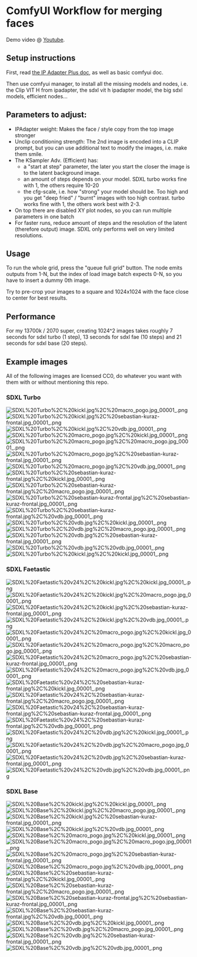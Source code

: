 # ComfyUI Workflow for merging faces

Demo video @ [Youtube](https://youtu.be/5XiuXD9c-Hw).

## Setup instructions

First, read [the IP Adapter Plus doc](https://github.com/cubiq/ComfyUI_IPAdapter_plus), as well as basic comfyui doc.

Then use comfyui manager, to install all the missing models and nodes, i.e. the Clip VIT H from ipadapter, the sdxl vit h ipadapter model, the big sdxl models, efficient nodes...

## Parameters to adjust: 
* IPAdapter weight: Makes the face / style copy from the top image stronger
* Unclip conditioning strength: The 2nd image is encoded into a CLIP prompt, but you can use additional text to modify the images, i.e. make them smile.
* The KSampler Adv. (Efficient) has:
  * a "start at step" parameter, the later you start the closer the image is to the latent background image.
  * an amount of steps depends on your model. SDXL turbo works fine with 1, the others require 10-20
  * the cfg-scale, i.e. how "strong" your model should be. Too high and you get "deep fried" / "burnt" images with too high contrast. turbo works fine with 1, the others work best with 2-3.
* On top there are disabled XY plot nodes, so you can run multiple parameters in one batch
* For faster runs, reduce amount of steps and the resolution of the latent (therefore output) image. SDXL only performs well on very limited resolutions.

## Usage
To run the whole grid, press the "queue full grid" button. The node emits outputs from 1-N, but the index of load image batch expects 0-N, so you have to insert a dummy 0th image.

Try to pre-crop your images to a square and 1024x1024 with the face close to center for best results.

## Performance

For my 13700k / 2070 super, creating 1024^2 images takes roughly 7 seconds for sdxl turbo (1 step), 13 seconds for sdxl fae (10 steps) and 21 seconds for sdxl base (20 steps).

## Example images

All of the following images are licensed CC0, do whatever you want with them with or without mentioning this repo. 

### SDXL Turbo

![SDXL%20Turbo%2C%20kickl.jpg%2C%20macro_pogo.jpg_00001_.png](SDXL%20Turbo%2C%20kickl.jpg%2C%20macro_pogo.jpg_00001_.png)
![SDXL%20Turbo%2C%20kickl.jpg%2C%20sebastian-kuraz-frontal.jpg_00001_.png](SDXL%20Turbo%2C%20kickl.jpg%2C%20sebastian-kuraz-frontal.jpg_00001_.png)
![SDXL%20Turbo%2C%20kickl.jpg%2C%20vdb.jpg_00001_.png](SDXL%20Turbo%2C%20kickl.jpg%2C%20vdb.jpg_00001_.png)
![SDXL%20Turbo%2C%20macro_pogo.jpg%2C%20kickl.jpg_00001_.png](SDXL%20Turbo%2C%20macro_pogo.jpg%2C%20kickl.jpg_00001_.png)
![SDXL%20Turbo%2C%20macro_pogo.jpg%2C%20macro_pogo.jpg_00001_.png](SDXL%20Turbo%2C%20macro_pogo.jpg%2C%20macro_pogo.jpg_00001_.png)
![SDXL%20Turbo%2C%20macro_pogo.jpg%2C%20sebastian-kuraz-frontal.jpg_00001_.png](SDXL%20Turbo%2C%20macro_pogo.jpg%2C%20sebastian-kuraz-frontal.jpg_00001_.png)
![SDXL%20Turbo%2C%20macro_pogo.jpg%2C%20vdb.jpg_00001_.png](SDXL%20Turbo%2C%20macro_pogo.jpg%2C%20vdb.jpg_00001_.png)
![SDXL%20Turbo%2C%20sebastian-kuraz-frontal.jpg%2C%20kickl.jpg_00001_.png](SDXL%20Turbo%2C%20sebastian-kuraz-frontal.jpg%2C%20kickl.jpg_00001_.png)
![SDXL%20Turbo%2C%20sebastian-kuraz-frontal.jpg%2C%20macro_pogo.jpg_00001_.png](SDXL%20Turbo%2C%20sebastian-kuraz-frontal.jpg%2C%20macro_pogo.jpg_00001_.png)
![SDXL%20Turbo%2C%20sebastian-kuraz-frontal.jpg%2C%20sebastian-kuraz-frontal.jpg_00001_.png](SDXL%20Turbo%2C%20sebastian-kuraz-frontal.jpg%2C%20sebastian-kuraz-frontal.jpg_00001_.png)
![SDXL%20Turbo%2C%20sebastian-kuraz-frontal.jpg%2C%20vdb.jpg_00001_.png](SDXL%20Turbo%2C%20sebastian-kuraz-frontal.jpg%2C%20vdb.jpg_00001_.png)
![SDXL%20Turbo%2C%20vdb.jpg%2C%20kickl.jpg_00001_.png](SDXL%20Turbo%2C%20vdb.jpg%2C%20kickl.jpg_00001_.png)
![SDXL%20Turbo%2C%20vdb.jpg%2C%20macro_pogo.jpg_00001_.png](SDXL%20Turbo%2C%20vdb.jpg%2C%20macro_pogo.jpg_00001_.png)
![SDXL%20Turbo%2C%20vdb.jpg%2C%20sebastian-kuraz-frontal.jpg_00001_.png](SDXL%20Turbo%2C%20vdb.jpg%2C%20sebastian-kuraz-frontal.jpg_00001_.png)
![SDXL%20Turbo%2C%20vdb.jpg%2C%20vdb.jpg_00001_.png](SDXL%20Turbo%2C%20vdb.jpg%2C%20vdb.jpg_00001_.png)
![SDXL%20Turbo%2C%20kickl.jpg%2C%20kickl.jpg_00001_.png](SDXL%20Turbo%2C%20kickl.jpg%2C%20kickl.jpg_00001_.png)

### SDXL Faetastic

![SDXL%20Faetastic%20v24%2C%20kickl.jpg%2C%20kickl.jpg_00001_.png](SDXL%20Faetastic%20v24%2C%20kickl.jpg%2C%20kickl.jpg_00001_.png)
![SDXL%20Faetastic%20v24%2C%20kickl.jpg%2C%20macro_pogo.jpg_00001_.png](SDXL%20Faetastic%20v24%2C%20kickl.jpg%2C%20macro_pogo.jpg_00001_.png)
![SDXL%20Faetastic%20v24%2C%20kickl.jpg%2C%20sebastian-kuraz-frontal.jpg_00001_.png](SDXL%20Faetastic%20v24%2C%20kickl.jpg%2C%20sebastian-kuraz-frontal.jpg_00001_.png)
![SDXL%20Faetastic%20v24%2C%20kickl.jpg%2C%20vdb.jpg_00001_.png](SDXL%20Faetastic%20v24%2C%20kickl.jpg%2C%20vdb.jpg_00001_.png)
![SDXL%20Faetastic%20v24%2C%20macro_pogo.jpg%2C%20kickl.jpg_00001_.png](SDXL%20Faetastic%20v24%2C%20macro_pogo.jpg%2C%20kickl.jpg_00001_.png)
![SDXL%20Faetastic%20v24%2C%20macro_pogo.jpg%2C%20macro_pogo.jpg_00001_.png](SDXL%20Faetastic%20v24%2C%20macro_pogo.jpg%2C%20macro_pogo.jpg_00001_.png)
![SDXL%20Faetastic%20v24%2C%20macro_pogo.jpg%2C%20sebastian-kuraz-frontal.jpg_00001_.png](SDXL%20Faetastic%20v24%2C%20macro_pogo.jpg%2C%20sebastian-kuraz-frontal.jpg_00001_.png)
![SDXL%20Faetastic%20v24%2C%20macro_pogo.jpg%2C%20vdb.jpg_00001_.png](SDXL%20Faetastic%20v24%2C%20macro_pogo.jpg%2C%20vdb.jpg_00001_.png)
![SDXL%20Faetastic%20v24%2C%20sebastian-kuraz-frontal.jpg%2C%20kickl.jpg_00001_.png](SDXL%20Faetastic%20v24%2C%20sebastian-kuraz-frontal.jpg%2C%20kickl.jpg_00001_.png)
![SDXL%20Faetastic%20v24%2C%20sebastian-kuraz-frontal.jpg%2C%20macro_pogo.jpg_00001_.png](SDXL%20Faetastic%20v24%2C%20sebastian-kuraz-frontal.jpg%2C%20macro_pogo.jpg_00001_.png)
![SDXL%20Faetastic%20v24%2C%20sebastian-kuraz-frontal.jpg%2C%20sebastian-kuraz-frontal.jpg_00001_.png](SDXL%20Faetastic%20v24%2C%20sebastian-kuraz-frontal.jpg%2C%20sebastian-kuraz-frontal.jpg_00001_.png)
![SDXL%20Faetastic%20v24%2C%20sebastian-kuraz-frontal.jpg%2C%20vdb.jpg_00001_.png](SDXL%20Faetastic%20v24%2C%20sebastian-kuraz-frontal.jpg%2C%20vdb.jpg_00001_.png)
![SDXL%20Faetastic%20v24%2C%20vdb.jpg%2C%20kickl.jpg_00001_.png](SDXL%20Faetastic%20v24%2C%20vdb.jpg%2C%20kickl.jpg_00001_.png)
![SDXL%20Faetastic%20v24%2C%20vdb.jpg%2C%20macro_pogo.jpg_00001_.png](SDXL%20Faetastic%20v24%2C%20vdb.jpg%2C%20macro_pogo.jpg_00001_.png)
![SDXL%20Faetastic%20v24%2C%20vdb.jpg%2C%20sebastian-kuraz-frontal.jpg_00001_.png](SDXL%20Faetastic%20v24%2C%20vdb.jpg%2C%20sebastian-kuraz-frontal.jpg_00001_.png)
![SDXL%20Faetastic%20v24%2C%20vdb.jpg%2C%20vdb.jpg_00001_.png](SDXL%20Faetastic%20v24%2C%20vdb.jpg%2C%20vdb.jpg_00001_.png)

### SDXL Base

![SDXL%20Base%2C%20kickl.jpg%2C%20kickl.jpg_00001_.png](SDXL%20Base%2C%20kickl.jpg%2C%20kickl.jpg_00001_.png)
![SDXL%20Base%2C%20kickl.jpg%2C%20macro_pogo.jpg_00001_.png](SDXL%20Base%2C%20kickl.jpg%2C%20macro_pogo.jpg_00001_.png)
![SDXL%20Base%2C%20kickl.jpg%2C%20sebastian-kuraz-frontal.jpg_00001_.png](SDXL%20Base%2C%20kickl.jpg%2C%20sebastian-kuraz-frontal.jpg_00001_.png)
![SDXL%20Base%2C%20kickl.jpg%2C%20vdb.jpg_00001_.png](SDXL%20Base%2C%20kickl.jpg%2C%20vdb.jpg_00001_.png)
![SDXL%20Base%2C%20macro_pogo.jpg%2C%20kickl.jpg_00001_.png](SDXL%20Base%2C%20macro_pogo.jpg%2C%20kickl.jpg_00001_.png)
![SDXL%20Base%2C%20macro_pogo.jpg%2C%20macro_pogo.jpg_00001_.png](SDXL%20Base%2C%20macro_pogo.jpg%2C%20macro_pogo.jpg_00001_.png)
![SDXL%20Base%2C%20macro_pogo.jpg%2C%20sebastian-kuraz-frontal.jpg_00001_.png](SDXL%20Base%2C%20macro_pogo.jpg%2C%20sebastian-kuraz-frontal.jpg_00001_.png)
![SDXL%20Base%2C%20macro_pogo.jpg%2C%20vdb.jpg_00001_.png](SDXL%20Base%2C%20macro_pogo.jpg%2C%20vdb.jpg_00001_.png)
![SDXL%20Base%2C%20sebastian-kuraz-frontal.jpg%2C%20kickl.jpg_00001_.png](SDXL%20Base%2C%20sebastian-kuraz-frontal.jpg%2C%20kickl.jpg_00001_.png)
![SDXL%20Base%2C%20sebastian-kuraz-frontal.jpg%2C%20macro_pogo.jpg_00001_.png](SDXL%20Base%2C%20sebastian-kuraz-frontal.jpg%2C%20macro_pogo.jpg_00001_.png)
![SDXL%20Base%2C%20sebastian-kuraz-frontal.jpg%2C%20sebastian-kuraz-frontal.jpg_00001_.png](SDXL%20Base%2C%20sebastian-kuraz-frontal.jpg%2C%20sebastian-kuraz-frontal.jpg_00001_.png)
![SDXL%20Base%2C%20sebastian-kuraz-frontal.jpg%2C%20vdb.jpg_00001_.png](SDXL%20Base%2C%20sebastian-kuraz-frontal.jpg%2C%20vdb.jpg_00001_.png)
![SDXL%20Base%2C%20vdb.jpg%2C%20kickl.jpg_00001_.png](SDXL%20Base%2C%20vdb.jpg%2C%20kickl.jpg_00001_.png)
![SDXL%20Base%2C%20vdb.jpg%2C%20macro_pogo.jpg_00001_.png](SDXL%20Base%2C%20vdb.jpg%2C%20macro_pogo.jpg_00001_.png)
![SDXL%20Base%2C%20vdb.jpg%2C%20sebastian-kuraz-frontal.jpg_00001_.png](SDXL%20Base%2C%20vdb.jpg%2C%20sebastian-kuraz-frontal.jpg_00001_.png)
![SDXL%20Base%2C%20vdb.jpg%2C%20vdb.jpg_00001_.png](SDXL%20Base%2C%20vdb.jpg%2C%20vdb.jpg_00001_.png)
